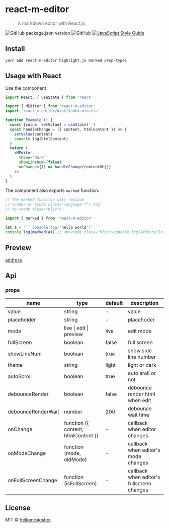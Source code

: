 # react-m-editor

> A markdown editor with React.js

![GitHub package.json version](https://img.shields.io/github/package-json/v/hellomrbigshot/react-m-editor)
![GitHub](https://img.shields.io/github/license/hellomrbigshot/react-m-editor)
[![JavaScript Style Guide](https://img.shields.io/badge/code_style-standard-brightgreen.svg)](https://standardjs.com)


## Install

```
yarn add react-m-editor highlight.js marked prop-types
```

## Usage with React

Use the component

```jsx
import React, { useState } from 'react'

import { MEditor } from 'react-m-editor'
import 'react-m-editor/dist/index.min.css'

function Example () {
  const [value, setValue] = useState('')
  const handleChange = ({ content, htmlContent }) => {
    setValue(content)
    console.log(htmlContent)
  }
  return (
    <MEditor
      theme='dark'
      showLineNum={false}
      onChange={() => handleChange(contentObj)}
    />
  )
}
```

The component also exports ```marked``` function:

```javascript
// The marked funciton will replace
// <code> or <code class="language-*"> tag
// to <code class="hljs">

import { marked } from 'react-m-editor'

let a = '```console.log('hello world')```'
console.log(marked(a)) // <p><code class="hljs">console.log(&#39;hello world&#39;)</code></p>

```

## Preview

[address](https://hellomrbigshot.github.io/react-m-editor)

## Api

### props

| name       | type   | default     | description     |
| ---------- | -------| ----------- | --------------- |
| value      | string |   -         | value           |
| placeholder| string |   -         | placehoder      |
| mode       | live \| edit \| preview | live      | edit mode |
| fullScreen | boolean| false       | full screen     |
| showLineNum| boolean| true        | show side line number |
| theme      | string | light       | light or dark   |
| autoScroll | boolean| true        | auto sroll or not |
| debounceRender   | boolean | false | debounce render html when edit |
| debounceRenderWait | number | 200 | debounce wait time |
| onChange   | function ({ content, htmlContent }) | - | callback when editor changes |
| onModeChange | function (mode, oldMode) | - | callback when editor's mode changes |
| onFullScreenChange | function (isFullScreen) | - | callback when editor's fullscreen changes |

## License

MIT © [hellomrbigshot](https://github.com/hellomrbigshot)
